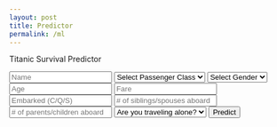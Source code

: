 ```yaml
---
layout: post
title: Predictor
permalink: /ml
---
```

<html lang="en">
<head>
    <title>Slide Navbar</title>
    <link rel="stylesheet" type="text/css" href="ml-styles.css">
</head>
<body>
    <div class="main">        
        <div class="signup">
            <form id="titanic-form">
                <label for="chk" aria-hidden="true">Titanic Survival Predictor</label>
                <p id="result" aria-hidden="true"></p>
                <input id="Name" placeholder="Name" required="">
                <select id="pclass">
                    <option disabled selected>Select Passenger Class</option>
                    <option value="1">1st Class</option>
                    <option value="2">2nd Class</option>
                    <option value="3">3rd Class</option>
                </select>
                <select id="sex">
                    <option disabled selected>Select Gender</option>
                    <option value="male">Male</option>
                    <option value="female">Female</option>
                </select>
                <input id="age" placeholder="Age" required="">
                <input id="fare" placeholder="Fare" required="">
                <input id="embarked" placeholder="Embarked (C/Q/S)" required="">
                <input id="sibsp" placeholder="# of siblings/spouses aboard">
                <input id="parch" placeholder="# of parents/children aboard">
                <select id="alone">
                    <option disabled selected>Are you traveling alone?</option>
                    <option value="True">Yes</option>
                    <option value="False">No</option>
                </select>
                <button type="button" onclick="mltitanic()">Predict</button>
            </form>
        </div>
        <div class="login">
            </form>
        </div>
    </div>
    <script>
        function mltitanic() {
            var dom = document.getElementById('result');
            var name = document.getElementById('Name').value;
            var pclass = document.getElementById('class').value;
            var sex = document.getElementById('sex').value;
            var age = document.getElementById('age').value;
            var fare = document.getElementById('price').value;
            var embarked = document.getElementById('embark').value;
            var sibsp = document.getElementById('sibsp').value;
            var parch = document.getElementById('parch').value;
            var alone = document.getElementById('alone').value;
            var passenger = {
                pclass: pclass,
                sex: sex,
                age: age,
                fare: fare,
                embarked: embarked,
                sibsp: sibsp,
                parch: parch,
                alone: alone
            };
            var url = 'http://127.0.0.1:8086/api/titanic/predict';
            var json = JSON.stringify(passenger);
            const authOptions = {
                method: 'POST',
                headers: { 'Content-Type': 'application/json' },
                body: json,
                credentials: 'include'
            };
            fetch(url, authOptions)
                .then(response => {
                    if (!response.ok) {
                        throw new Error(`HTTP error! Status: ${response.status}`);
                    }
                    return response.json();
                })
                .then(data => {
                    console.log('success', data);
                    dom.innerText = "Survival Probability: " + data["Survival probability"];
                })
                .catch(error => {
                    console.error('error', error);
                    dom.innerText = "Error occurred";
                });
        }
    </script>
</body>
</html>
